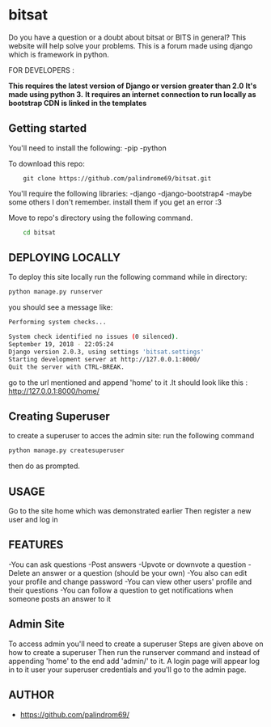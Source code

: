 # bitsat
Do you have a question or a doubt about bitsat or BITS in general? This website will help solve your problems.
This is a forum made using django which is framework in python.

FOR DEVELOPERS :

**This requires the latest version of Django or version greater than 2.0**
**It's made using python 3.**
**It requires an internet connection to run locally as bootstrap CDN is linked in the templates**

## Getting started
You'll need to install the following:
-pip
-python

To download this repo:
```git
    git clone https://github.com/palindrome69/bitsat.git
```

You'll require the following libraries:
-django
-django-bootstrap4
-maybe some others I don't remember. install them if you get an error :3

Move to repo's directory using the following command.
```bash
    cd bitsat
 ```
 ## DEPLOYING LOCALLY
 
 To deploy this site locally run the following command while in directory:

 ```python
python manage.py runserver
```
you should see a message like:
```bash
Performing system checks...

System check identified no issues (0 silenced).
September 19, 2018 - 22:05:24
Django version 2.0.3, using settings 'bitsat.settings'
Starting development server at http://127.0.0.1:8000/
Quit the server with CTRL-BREAK.
```
go to the url mentioned and append 'home' to it .It should look like this :
http://127.0.0.1:8000/home/

## Creating Superuser

to create a superuser to acces the admin site:
run the following command
```python
python manage.py createsuperuser
```
then do as prompted.

## USAGE
Go to the site home which was demonstrated earlier
Then register a new user and log in
## FEATURES
-You can ask questions
-Post answers
-Upvote or downvote a question
-Delete an answer or a question (should be your own)
-You also can edit your profile and change password
-You can view other users' profile and their questions
-You can follow a question to get notifications when someone posts an answer to it

## Admin Site
To access admin you'll need to create a superuser
Steps are given above on how to create a superuser
Then run the runserver command and instead of appending 'home'
to the end add 'admin/' to it.
A login page will appear log in to it user your superuser credentials
and you'll go to the admin page.

## AUTHOR
-  https://github.com/palindrom69/
